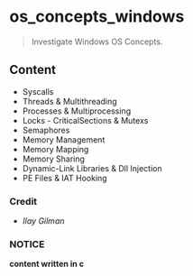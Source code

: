 # os_concepts_windows 
> Investigate Windows OS Concepts.

## Content
* Syscalls
* Threads & Multithreading
* Processes & Multiprocessing
* Locks - CriticalSections & Mutexs
* Semaphores
* Memory Management
* Memory Mapping
* Memory Sharing
* Dynamic-Link Libraries & Dll Injection
* PE Files & IAT Hooking

### Credit
* *Ilay Gilman*

### NOTICE
**content written in c**
